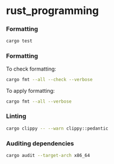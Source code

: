 # rust_programming
### Formatting

```sh
cargo test
```

### Formatting

To check formatting:

```sh
cargo fmt --all --check --verbose
```

To apply formatting:

```sh
cargo fmt --all --verbose
```

### Linting

```sh
cargo clippy -- --warn clippy::pedantic
```

### Auditing dependencies

```sh
cargo audit --target-arch x86_64
```